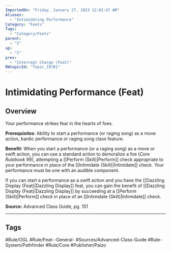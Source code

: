 ```yaml
---
ImportedOn: "Friday, January 27, 2023 12:02:47 AM"
Aliases:
  - "Intimidating Performance"
Category: "Feats"
Tags:
  - "Category/Feats"
parent:
  - "I"
up:
  - "I"
prev:
  - "Intercept Charge (Feat)"
RWtopicId: "Topic_19781"
---
```

# Intimidating Performance (Feat)
## Overview
Your performance strikes fear in the hearts of foes.

**Prerequisites**: Ability to start a performance (or raging song) as a move action, bardic performance or raging song class feature.

**Benefit**: When you start a performance (or a raging song) as a move or swift action, you can use a standard action to demoralize a foe (*Core Rulebook* 99), attempting a [[Perform (Skill)|Perform]] check appropriate to your performance in place of the [[Intimidate (Skill)|Intimidate]] check. Your performance must be one with an audible component.

If you can start a performance as a swift action and you have the [[Dazzling Display (Feat)|Dazzling Display]] feat, you can gain the benefit of [[Dazzling Display (Feat)|Dazzling Display]] by succeeding at a [[Perform (Skill)|Perform]] check in place of an [[Intimidate (Skill)|Intimidate]] check.

**Source:** Advanced Class Guide, pg. 151


---
## Tags
#Rule/OGL #Rule/Feat--General- #Sources/Advanced-Class-Guide #Rule-System/Pathfinder #Rule/Core #Publisher/Paizo


